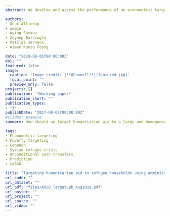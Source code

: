 ```yaml
---
abstract: We develop and assess the performance of an econometric targeting model for unconditional cash and food assistance  to Syrian refugees in Lebanon. We use a regularized linear regression method to derive a prediction model for household expenditure based on demographic and background characteristics from routinely collected administrative data. This approach compares favorably to the common, costlier "scorecard" Proxy Means Test (PMT) that requires a short household survey of the entire target population. We then validate the model with a contemporaneous out-of-sample test. Finally, we show that some behaviors indicative of high levels of vulnerability are positively associated with expenditure per capita -- lending support for additional structures to allow potential beneficiaries the opportunity to access aid. 

authors:
- Onur Altindag
- admin
- Aytug Sasmaz
- Zeynep Balcioglu
- Matilda Jerneck
- Aimee Kunze Foong

date: "2019-08-05T00:00:00Z"
doi: ""
featured: false
image:
  caption: 'Image credit: [**OConnell**](featured.jpg)'
  focal_point: ""
  preview_only: false
projects: []
publication: '*Working paper*'
publication_short: ""
publication_types:
- "3"
publishDate: "2017-08-05T00:00:00Z"
#slides: example
summary: How should we target humanitarian aid to a large and homogeneous refugee population?

tags:
- Econometric targeting
- Poverty targeting
- Lebanon
- Syrian refugee crisis
- Unconditional cash transfers
- Prediction
- LASSO

title: "Targeting humanitarian aid to refugee households using administrative data: model design and validation"
url_code: ""
url_dataset: ""
url_pdf: "files/AOSB_TargetLeb_Aug2019.pdf"
url_poster: ""
url_project: ""
url_source: ""
url_video: ""
---
```

